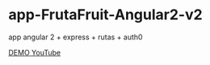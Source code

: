 # app-FrutaFruit-Angular2-v2
app angular 2 + express + rutas + auth0



[DEMO YouTube](https://www.youtube.com/watch?v=tjyIqIOivVM)
